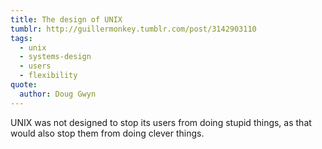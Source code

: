 ```yaml
---
title: The design of UNIX
tumblr: http://guillermonkey.tumblr.com/post/3142903110
tags:
  - unix
  - systems-design
  - users
  - flexibility
quote:
  author: Doug Gwyn
---
```


UNIX was not designed to stop its users from doing stupid things, as that would also stop them from doing clever things.
